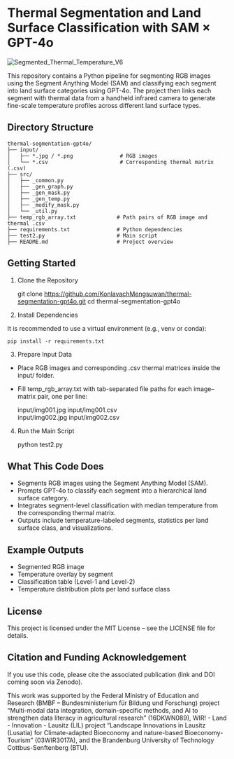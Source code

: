 # Thermal Segmentation and Land Surface Classification with SAM × GPT-4o

![Segmented_Thermal_Temperature_V6](https://github.com/user-attachments/assets/6dd82968-6563-4c18-9057-556f2810bb3d)

This repository contains a Python pipeline for segmenting RGB images using the Segment Anything Model (SAM) and classifying each segment into land surface categories using GPT-4o. The project then links each segment with thermal data from a handheld infrared camera to generate fine-scale temperature profiles across different land surface types.

## Directory Structure
```
thermal-segmentation-gpt4o/
├── input/
│   ├── *.jpg / *.png               # RGB images
│   └── *.csv                       # Corresponding thermal matrix (.csv)
├── src/
│   ├── _common.py
│   ├── _gen_graph.py
│   ├── _gen_mask.py
│   ├── _gen_temp.py
│   ├── _modify_mask.py
│   └── _util.py
├── temp_rgb_array.txt             # Path pairs of RGB image and thermal .csv
├── requirements.txt               # Python dependencies
├── test2.py                       # Main script
├── README.md                      # Project overview
```
## Getting Started

1. Clone the Repository

    git clone https://github.com/KonlavachMengsuwan/thermal-segmentation-gpt4o.git
    cd thermal-segmentation-gpt4o

2. Install Dependencies

It is recommended to use a virtual environment (e.g., venv or conda):

    pip install -r requirements.txt

3. Prepare Input Data

- Place RGB images and corresponding .csv thermal matrices inside the input/ folder.
- Fill temp_rgb_array.txt with tab-separated file paths for each image–matrix pair, one per line:

    input/img001.jpg    input/img001.csv  
    input/img002.jpg    input/img002.csv

4. Run the Main Script

    python test2.py

## What This Code Does

- Segments RGB images using the Segment Anything Model (SAM).
- Prompts GPT-4o to classify each segment into a hierarchical land surface category.
- Integrates segment-level classification with median temperature from the corresponding thermal matrix.
- Outputs include temperature-labeled segments, statistics per land surface class, and visualizations.

## Example Outputs


- Segmented RGB image
- Temperature overlay by segment
- Classification table (Level-1 and Level-2)
- Temperature distribution plots per land surface class

## License

This project is licensed under the MIT License – see the LICENSE file for details.

## Citation and Funding Acknowledgement

If you use this code, please cite the associated publication (link and DOI coming soon via Zenodo).

This work was supported by the Federal Ministry of Education and Research (BMBF – Bundesministerium für Bildung und Forschung) project “Multi-modal data integration, domain-specific methods, and AI to strengthen data literacy in agricultural research” (16DKWN089), WIR! - Land - Innovation - Lausitz (LIL) project “Landscape Innovations in Lausitz (Lusatia) for Climate-adapted Bioeconomy and nature-based Bioeconomy-Tourism” (03WIR3017A), and the Brandenburg University of Technology Cottbus-Senftenberg (BTU).
